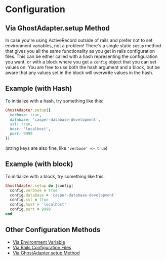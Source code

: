# Configuration

## Via GhostAdapter.setup Method

In case you're using ActiveRecord outside of rails and prefer not to set environment variables, not a problem!
There's a single static `setup` method that gives you all the same functionality as you get in rails configuration files.
This can be either called with a hash representing the configuration you want, or with a block where you get a `config` object that you can set values on.
You are free to use both the hash argument and a block, but be aware that any values set in the block will overwrite values in the hash.

## Example (with Hash)

To initialize with a hash, try something like this:

```ruby
GhostAdapter.setup({
  verbose: true,
  database: 'casper-database-development',
  ssl: true,
  host: 'localhost',
  port: 9999
})
```

(string keys are also fine, like `'verbose' => true`)

## Example (with block)

To initialize with a block, try something like this:

```ruby
GhostAdapter.setup do |config|
  config.verbose = true
  config.database = 'casper-database-development'
  config.ssl = true
  config.host = 'localhost'
  config.port = 9999
end
```

## Other Configuration Methods

- [Via Environment Variable](./config/environment_variables.md)
- [Via Rails Configuration Files](./config/rails_configuration_files.md)
- [Via GhostAdapter.setup Method](./config/setup_method.md)
